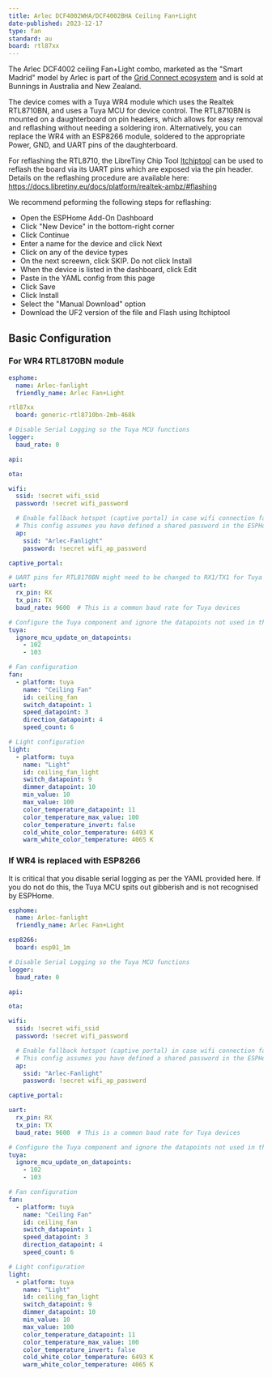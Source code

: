 ```yaml
---
title: Arlec DCF4002WHA/DCF4002BHA Ceiling Fan+Light
date-published: 2023-12-17
type: fan
standard: au
board: rtl87xx
---
```


The Arlec DCF4002 ceiling Fan+Light combo, marketed as the "Smart Madrid" model by Arlec is part of the [Grid Connect ecosystem](https://grid-connect.com.au/) and is sold at Bunnings in Australia and New Zealand.

The device comes with a Tuya WR4 module which uses the Realtek RTL8710BN, and uses a Tuya MCU for device control.  The RTL8710BN is mounted on a daughterboard on pin headers, which allows for easy removal and reflashing without needing a soldering iron.  Alternatively, you can replace the WR4 with an ESP8266 module, soldered to the appropriate Power, GND, and UART pins of the daughterboard.

For reflashing the RTL8710, the LibreTiny Chip Tool [ltchiptool](https://github.com/libretiny-eu/ltchiptool) can be used to reflash the board via its UART pins which are exposed via the pin header. Details on the reflashing procedure are available here: https://docs.libretiny.eu/docs/platform/realtek-ambz/#flashing

We recommend peforming the following steps for reflashing:

- Open the ESPHome Add-On Dashboard
- Click "New Device" in the bottom-right corner
- Click Continue
- Enter a name for the device and click Next
- Click on any of the device types
- On the next screewn, click SKIP. Do not click Install
- When the device is listed in the dashboard, click Edit
- Paste in the YAML config from this page
- Click Save
- Click Install
- Select the "Manual Download" option
- Download the UF2 version of the file and Flash using ltchiptool

## Basic Configuration

### For WR4 RTL8170BN module

```yaml
esphome:
  name: Arlec-fanlight
  friendly_name: Arlec Fan+Light

rtl87xx
  board: generic-rtl8710bn-2mb-468k

# Disable Serial Logging so the Tuya MCU functions
logger:
  baud_rate: 0

api:

ota:

wifi:
  ssid: !secret wifi_ssid
  password: !secret wifi_password

  # Enable fallback hotspot (captive portal) in case wifi connection fails
  # This config assumes you have defined a shared password in the ESPHome secrets file.
  ap:
    ssid: "Arlec-Fanlight"
    password: !secret wifi_ap_password

captive_portal:

# UART pins for RTL8170BN might need to be changed to RX1/TX1 for Tuya MCU.  It depends on how ESPHome and LibreTiny map these pins, but note that the WR4 has pins PA22 and PA18, along with PA29 and PA30 (often referreed to as A_XX e.g. A_29).
uart:
  rx_pin: RX
  tx_pin: TX
  baud_rate: 9600  # This is a common baud rate for Tuya devices

# Configure the Tuya component and ignore the datapoints not used in this configuration (e.g. sleep timer)
tuya:
  ignore_mcu_update_on_datapoints:
    - 102
    - 103

# Fan configuration
fan:
  - platform: tuya
    name: "Ceiling Fan"
    id: ceiling_fan
    switch_datapoint: 1
    speed_datapoint: 3
    direction_datapoint: 4
    speed_count: 6

# Light configuration
light:
  - platform: tuya
    name: "Light"
    id: ceiling_fan_light
    switch_datapoint: 9
    dimmer_datapoint: 10
    min_value: 10
    max_value: 100
    color_temperature_datapoint: 11
    color_temperature_max_value: 100
    color_temperature_invert: false
    cold_white_color_temperature: 6493 K
    warm_white_color_temperature: 4065 K
```


### If WR4 is replaced with ESP8266

It is critical that you disable serial logging as per the YAML provided here.  If you do not do this, the Tuya MCU spits out gibberish and is not recognised by ESPHome.

```yaml
esphome:
  name: Arlec-fanlight
  friendly_name: Arlec Fan+Light

esp8266:
  board: esp01_1m

# Disable Serial Logging so the Tuya MCU functions
logger:
  baud_rate: 0

api:

ota:

wifi:
  ssid: !secret wifi_ssid
  password: !secret wifi_password

  # Enable fallback hotspot (captive portal) in case wifi connection fails
  # This config assumes you have defined a shared password in the ESPHome secrets file.
  ap:
    ssid: "Arlec-Fanlight"
    password: !secret wifi_ap_password

captive_portal:

uart:
  rx_pin: RX
  tx_pin: TX
  baud_rate: 9600  # This is a common baud rate for Tuya devices

# Configure the Tuya component and ignore the datapoints not used in this configuration (e.g. sleep timer)
tuya:
  ignore_mcu_update_on_datapoints:
    - 102
    - 103

# Fan configuration
fan:
  - platform: tuya
    name: "Ceiling Fan"
    id: ceiling_fan
    switch_datapoint: 1
    speed_datapoint: 3
    direction_datapoint: 4
    speed_count: 6

# Light configuration
light:
  - platform: tuya
    name: "Light"
    id: ceiling_fan_light
    switch_datapoint: 9
    dimmer_datapoint: 10
    min_value: 10
    max_value: 100
    color_temperature_datapoint: 11
    color_temperature_max_value: 100
    color_temperature_invert: false
    cold_white_color_temperature: 6493 K
    warm_white_color_temperature: 4065 K
```
